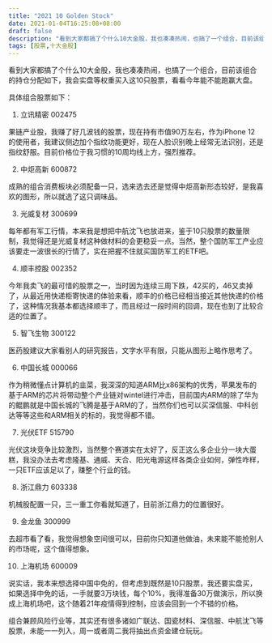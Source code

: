 ```yaml
---
title: "2021 10 Golden Stock"
date: 2021-01-04T16:25:08+08:00
draft: false
description: "看到大家都搞了个什么10大金股，我也凑凑热闹，也搞了一个组合，目前该组合的持仓分配如下，我会实盘等权重买入这10只股票，看看今年能不能跑赢大盘。"
tags: [股票,十大金股]
---
```

看到大家都搞了个什么10大金股，我也凑凑热闹，也搞了一个组合，目前该组合的持仓分配如下，我会实盘等权重买入这10只股票，看看今年能不能跑赢大盘。

具体组合股票如下：

1. 立讯精密    002475

果链产业股，我赚了好几波钱的股票，现在持有市值90万左右，作为iPhone 12 的使用者，我建议侧边加个指纹功能更好，现在人脸识别晚上经常无法识别，还是指纹舒服。目前价格位于我习惯的10周均线上方，强烈推荐。

2. 中炬高新   600872



成熟的组合消费板块必须配备一只，选来选去还是觉得中炬高新形态较好，是我喜欢的图形，所以就选了这只调味品。

3. 光威复材   300699



每年都有军工行情，本来我是想把中航沈飞也放进来，鉴于10只股票的数量限制，我觉得还是光威复材这种做材料的会更稳妥一点。当然，整个国防军工产业应该要走一波很长的行情了，实在把握不住就买国防军工的ETF吧。



4. 顺丰控股   002352



今年我卖飞的最可惜的股票之一，当时因为连续三周下跌，42买的，46又卖掉了，从最近用快递柜寄快递的体验来看，顺丰的价格已经相当接近其他快递的价格了，这种情况我基本都选择顺丰了，而且经过一段时间的回调，现在也到了比较合适的位置了。

5. 智飞生物   300122



医药股建议大家看别人的研究报告，文字水平有限，只能从图形上略作思考了。



6. 中国长城    000066



作为稍微懂点计算机的韭菜，我深深的知道ARM比x86架构的优秀，苹果发布的基于ARM的芯片将带动整个产业链对wintel进行冲击，目前国内ARM的除了华为的鲲鹏就是中国长城的飞腾是基于ARM的了，当然你们也可以买深信服、中科创达等等这些和ARM相关的标的，我觉得都不错。



7. 光伏ETF     515790



光伏这块竞争比较激烈，当然整个赛道实在太好了，反正这么多企业分一块大蛋糕，我没办法去考虑隆基、通威、天合、阳光电源这样各类企业如何，弹性咋样，一只ETF应该足以了，赚整个行业的钱。



8. 浙江鼎力    603338



机械股配置一只，三一重工你看就知道了，目前浙江鼎力的位置很好。



9. 金龙鱼        300999



去超市看了看，我觉得想象空间很可以，目前你只知道他做油，未来能不能抢别人的市场呢，这个值得想象。

10. 上海机场   600009



说实话，我本来想选择中国中免的，但考虑到既然是10只股票，我还要实盘买，如果选择中免的话，一手就要3万块钱，每个10%，我得准备30万做演示，所以换成上海机场吧，这个随着21年疫情得到控制，应该会回到一个不错的价格。

组合兼顾风险行业等，其实还有很多诸如广联达、国瓷材料、深信服、中航沈飞等股票，未能一一列入，周一或者周二我将抽出点资金建仓玩玩。